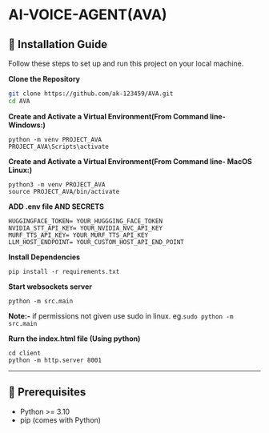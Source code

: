 # AI-VOICE-AGENT(AVA)


## 🚀 Installation Guide

Follow these steps to set up and run this project on your local machine.

**Clone the Repository**
```bash
git clone https://github.com/ak-123459/AVA.git
cd AVA
```

**Create and Activate a Virtual Environment(From Command line- Windows:)**
```
python -m venv PROJECT_AVA
PROJECT_AVA\Scripts\activate
```

**Create and Activate a Virtual Environment(From Command line- MacOS Linux:)**
```
python3 -m venv PROJECT_AVA
source PROJECT_AVA/bin/activate

```

**ADD .env file AND SECRETS**

```
HUGGINGFACE_TOKEN= YOUR_HUGGGING_FACE_TOKEN
NVIDIA_STT_API_KEY= YOUR_NVIDIA_NVC_API_KEY
MURF_TTS_API_KEY= YOUR_MURF_TTS_API_KEY
LLM_HOST_ENDPOINT= YOUR_CUSTOM_HOST_API_END_POINT
```


**Install Dependencies**

```
pip install -r requirements.txt
```

**Start websockets server**

```
python -m src.main
```

**Note:-** if permissions not given use sudo in linux.
eg.``sudo python -m src.main``


**Rurn the index.html file (Using python)**

```
cd client
python -m http.server 8001

```

***

## 🔧 Prerequisites

- Python >= 3.10
- pip (comes with Python)






